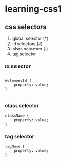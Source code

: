 # learning-css1

<!-- we can write css 3types -->

## css selectors

1. global selector (\*)
2. id selectors (#)
3. class selectors (.)
4. tag selector

### id selector

```

#elementId {
    property: value;
}


```

### class selector

```
className {
    property: value;
}

```

### tag selector

```
tagName {
    property: value;
}
```
